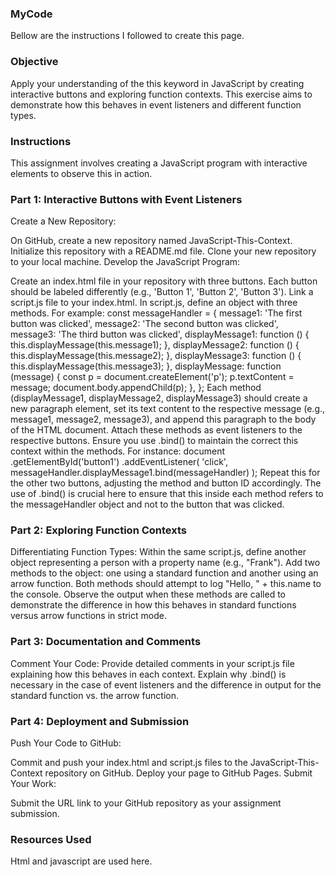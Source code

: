 ### MyCode
 Bellow are the instructions I followed to create this page.
### Objective
Apply your understanding of the this keyword in JavaScript by creating interactive buttons and exploring function contexts. This exercise aims to demonstrate how this behaves in event listeners and different function types.

### Instructions
This assignment involves creating a JavaScript program with interactive elements to observe this in action.

### Part 1: Interactive Buttons with Event Listeners
Create a New Repository:

On GitHub, create a new repository named JavaScript-This-Context.
Initialize this repository with a README.md file.
Clone your new repository to your local machine.
Develop the JavaScript Program:

Create an index.html file in your repository with three buttons. Each button should be labeled differently (e.g., 'Button 1', 'Button 2', 'Button 3').
Link a script.js file to your index.html.
In script.js, define an object with three methods. For example:
const messageHandler = {
  message1: 'The first button was clicked',
  message2: 'The second button was clicked',
  message3: 'The third button was clicked',
  displayMessage1: function () {
    this.displayMessage(this.message1);
  },
  displayMessage2: function () {
    this.displayMessage(this.message2);
  },
  displayMessage3: function () {
    this.displayMessage(this.message3);
  },
  displayMessage: function (message) {
    const p = document.createElement('p');
    p.textContent = message;
    document.body.appendChild(p);
  },
};
Each method (displayMessage1, displayMessage2, displayMessage3) should create a new paragraph element, set its text content to the respective message (e.g., message1, message2, message3), and append this paragraph to the body of the HTML document.
Attach these methods as event listeners to the respective buttons. Ensure you use .bind() to maintain the correct this context within the methods. For instance:
document
  .getElementById('button1')
  .addEventListener(
    'click',
    messageHandler.displayMessage1.bind(messageHandler)
  );
Repeat this for the other two buttons, adjusting the method and button ID accordingly.
The use of .bind() is crucial here to ensure that this inside each method refers to the messageHandler object and not to the button that was clicked.
### Part 2: Exploring Function Contexts
Differentiating Function Types:
Within the same script.js, define another object representing a person with a property name (e.g., "Frank").
Add two methods to the object: one using a standard function and another using an arrow function. Both methods should attempt to log "Hello, " + this.name to the console.
Observe the output when these methods are called to demonstrate the difference in how this behaves in standard functions versus arrow functions in strict mode.
### Part 3: Documentation and Comments
Comment Your Code:
Provide detailed comments in your script.js file explaining how this behaves in each context.
Explain why .bind() is necessary in the case of event listeners and the difference in output for the standard function vs. the arrow function.
### Part 4: Deployment and Submission
Push Your Code to GitHub:

Commit and push your index.html and script.js files to the JavaScript-This-Context repository on GitHub.
Deploy your page to GitHub Pages.
Submit Your Work:

Submit the URL link to your GitHub repository as your assignment submission.
### Resources Used
Html and javascript are used here.